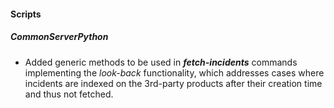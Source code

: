 
#### Scripts
##### CommonServerPython
- Added generic methods to be used in ***fetch-incidents*** commands implementing the *look-back* functionality, which addresses cases where incidents are indexed on the 3rd-party products after their creation time and thus not fetched.